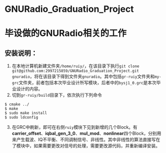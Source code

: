 # GNURadio_Graduation_Project
# 毕设做的GNURadio相关的工作

## 安装说明：
1. 在本地计算机新建文件夹`/home/ruiy/`，在该目录下执行`git clone git@github.com:2997215859/GNURadio_Graduation_Project.git gnuradio`，将在该目录下得到文件夹`gnuradio`。其中包括`gr-ruiy`文件夹和`my-grc`文件夹，前者包括本次毕业设计所写模块，后者中的`bysj1_0.grc`是本次毕业设计的内容。
2. 切到`gr-ruiy/build`目录下，依次执行下列命令
  ```
  $ cmake ../
  $ make
  $ sudo make install
  $ sudo ldconfig
  ```
3. 在GRC中刷新，即可在右侧`ruiy`模块下见到新增的几个Block。有**carrier_offset**、**iqbal_gen_3_0**、**mul_mod**、**nonlinear**四个Block，分别用来产生载波、IQ不平衡、不同调制信号、非线性。其中非线性的算法直接写在了模块中，如果需要更改对信号的处理，需要更改源代码，并重新编译安装。

